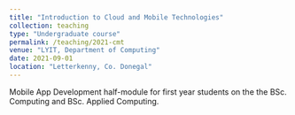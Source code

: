 ```yaml
---
title: "Introduction to Cloud and Mobile Technologies"
collection: teaching
type: "Undergraduate course"
permalink: /teaching/2021-cmt
venue: "LYIT, Department of Computing"
date: 2021-09-01
location: "Letterkenny, Co. Donegal"
---
```


Mobile App Development half-module for first year students on the the BSc. Computing and BSc. Applied Computing.
